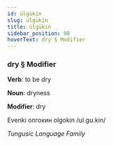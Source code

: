 ```yaml
---
id: ülgükin
slug: ülgükin
title: ülgükin
sidebar_position: 98
hoverText: dry § Modifier
---
```


### dry § Modifier

**Verb**: to be dry

**Noun**: dryness

**Modifier**: dry

Evenki олгокин olgokin /ʊl.gʊ.kin/

*Tungusic Language Family*